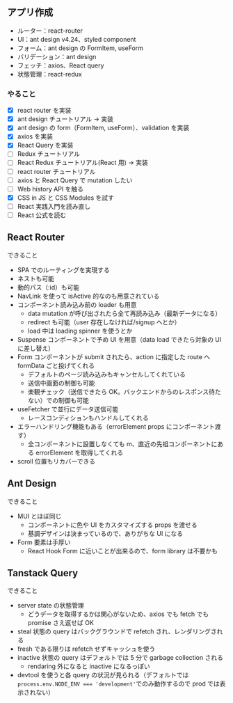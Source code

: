 ## アプリ作成

- ルーター：react-router
- UI：ant design v4.24、styled component
- フォーム：ant design の FormItem, useForm
- バリデーション：ant design
- フェッチ：axios、React query
- 状態管理：react-redux

### やること

- [x] react router を実装
- [x] ant design チュートリアル → 実装
- [x] ant design の form（FormItem, useForm）、validation を実装
- [x] axios を実装
- [x] React Query を実装
- [ ] Redux チュートリアル
- [ ] React Redux チュートリアル(React 用) → 実装
- [ ] react router チュートリアル
- [ ] axios と React Query で mutation したい
- [ ] Web history API を触る
- [x] CSS in JS と CSS Modules を試す
- [ ] React 実践入門を読み直し
- [ ] React 公式を読む

## React Router

できること

- SPA でのルーティングを実現する
- ネストも可能
- 動的パス（:id）も可能
- NavLink を使って isActive 的なのも用意されている
- コンポーネント読み込み前の loader も用意
  - data mutation が呼び出されたら全て再読み込み（最新データになる）
  - redirect も可能（user 存在しなければ/signup へとか）
  - load 中は loading spinner を使うとか
- Suspense コンポーネントで予め UI を用意（data load できたら対象の UI に差し替え）
- Form コンポーネントが submit されたら、action に指定した route へ formData ごと投げてくれる
  - デフォルトのページ読み込みもキャンセルしてくれている
  - 送信中画面の制御も可能
  - 楽観チェック（送信できたら OK。バックエンドからのレスポンス待たない）での制御も可能
- useFetcher で並行にデータ送信可能
  - レースコンディションもハンドルしてくれる
- エラーハンドリング機能もある（errorElement props にコンポーネント渡す）
  - 全コンポーネントに設置しなくても m、直近の先祖コンポーネントにある errorElement を取得してくれる
- scroll 位置もリカバーできる

## Ant Design

できること

- MUI とほぼ同じ
  - コンポーネントに色や UI をカスタマイズする props を渡せる
  - 基調デザインは決まっているので、ありがちな UI になる
- Form 要素は手厚い
  - React Hook Form に近いことが出来るので、form library は不要かも

## Tanstack Query

できること

- server state の状態管理
  - どうデータを取得するかは関心がないため、axios でも fetch でも promise さえ返せば OK
- steal 状態の query はバックグラウンドで refetch され、レンダリングされる
- fresh である限りは refetch せずキャッシュを使う
- inactive 状態の query はデフォルトでは 5 分で garbage collection される
  - rendaring 外になると inactive になるっぽい
- devtool を使うと各 query の状況が見られる（デフォルトでは`process.env.NODE_ENV === 'development'`でのみ動作するので prod では表示されない）
